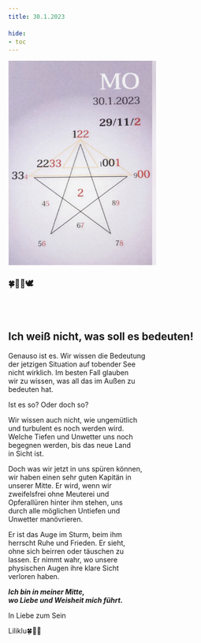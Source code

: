 ```yaml
---
title: 30.1.2023

hide:
- toc
---
```



<style>
img {
  width: 300px;
  max-width: 99%
}
</style>

![](/img/2023-01-30.png)

### 🍀🦋💚🕊
<br><br>

## **Ich weiß nicht, was soll es bedeuten!**

Genauso ist es. Wir wissen die Bedeutung  
der jetzigen Situation auf tobender See  
nicht wirklich. Im besten Fall glauben  
wir zu wissen, was all das im Außen zu  
bedeuten hat.  


Ist es so? Oder doch so?  


Wir wissen auch nicht, wie ungemütlich  
und turbulent es noch werden wird.  
Welche Tiefen und Unwetter uns noch  
begegnen werden, bis das neue Land  
in Sicht ist.  


Doch was wir jetzt in uns spüren können,  
wir haben einen sehr guten Kapitän in  
unserer Mitte. Er wird, wenn wir  
zweifelsfrei ohne Meuterei und  
Opferallüren hinter ihm stehen, uns  
durch alle möglichen Untiefen und  
Unwetter manövrieren.

Er ist das Auge im Sturm, beim ihm  
herrscht Ruhe und Frieden. Er sieht,  
ohne sich beirren oder täuschen zu  
lassen. Er nimmt wahr, wo unsere  
physischen Augen ihre klare Sicht  
verloren haben.


***Ich bin in meiner Mitte,  
wo Liebe und Weisheit mich führt.***


In Liebe zum Sein

Liliklu🍀🦋💚
